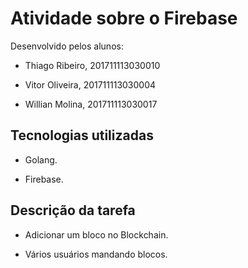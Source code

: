 # Atividade sobre o Firebase

Desenvolvido pelos alunos:

- Thiago Ribeiro, 201711113030010

- Vitor Oliveira, 201711113030004

- Willian Molina, 201711113030017

## Tecnologias utilizadas

- Golang.

- Firebase.

## Descrição da tarefa

- Adicionar um bloco no Blockchain.

- Vários usuários mandando blocos.
